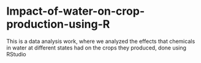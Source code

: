 # Impact-of-water-on-crop-production-using-R
This is a data analysis work, where we analyzed the effects that chemicals in water at different states had on the crops they produced, done using RStudio 
